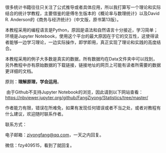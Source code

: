 ​		很多统计书籍往往只关注了公式推导或者具体应用，所以我打算写一个理论和实际结合的统计学教程，主要借鉴的是傅冬生版本的《概论率与数理统计》以及David R. Anderson的《商务与经济统计》（中文版，原书第13版）。

​		本教程采用的编程语言是Python，原因是语法和自然语言十分接近，学习简单；环境是Jupyter Notebook，使用这个平台的最大原因在于它的交互性，这使得读者能够一边学习理论，一边实际操作，即学即用，真正实现了理论和实践的高度结合。

​		本教程采用的例子大多数是真实的数据，所有数据均在Data文件夹中可以找到，另外教程中亦有原始数据的下载链接，链接地址的网页上可能有读者所需要的数据更详细的文档。

原则：**理解原理，学会运用**。

​		由于Github不支持Jupyter Notebook的浏览，因此请到以下网站查看：<https://nbviewer.jupyter.org/github/FangZiyong/Statistics/tree/master/>

​		作者能力有限，错误在所难免，如果有发现任何错误或者不当之处，或者对教程有什么建议，欢迎随时联系作者。



联系方式：

电子邮箱：ziyongfang@qq.com，一天之内回复。

微信：fzy409515，看到了就回复。